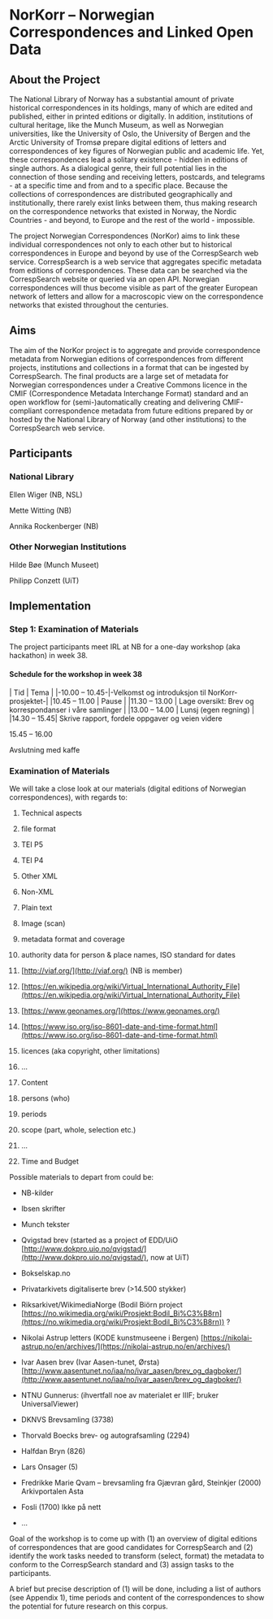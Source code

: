 # NorKorr – Norwegian Correspondences and Linked Open Data
## About the Project

The National Library of Norway has a substantial amount of private historical correspondences in its holdings, many of which are edited and published, either in printed editions or digitally. In addition, institutions of cultural heritage, like the Munch Museum, as well as Norwegian universities, like the University of Oslo, the University of Bergen and the Arctic University of Tromsø prepare digital editions of letters and correspondences of key figures of Norwegian public and academic life. Yet, these correspondences lead a solitary existence - hidden in editions of single authors. As a dialogical genre, their full potential lies in the connection of those sending and receiving letters, postcards, and telegrams - at a specific time and from and to a specific place. Because the collections of correspondences are distributed geographically and institutionally, there rarely exist links between them, thus making research on the correspondence networks that existed in Norway, the Nordic Countries - and beyond, to Europe and the rest of the world - impossible.

The project Norwegian Correspondences (NorKor) aims to link these individual correspondences not only to each other but to historical correspondences in Europe and beyond by use of the CorrespSearch web service. CorrespSearch is a web service that aggregates specific metadata from editions of correspondences. These data can be searched via the CorrespSearch website or queried via an open API. Norwegian correspondences will thus become visible as part of the greater European network of letters and allow for a macroscopic view on the correspondence networks that existed throughout the centuries.

## Aims

The aim of the NorKor project is to aggregate and provide correspondence metadata from Norwegian editions of correspondences from different projects, institutions and collections in a format that can be ingested by CorrespSearch. The final products are a large set of metadata for Norwegian correspondences under a Creative Commons licence in the CMIF (Correspondence Metadata Interchange Format) standard and an open workflow for (semi-)automatically creating and delivering CMIF-compliant correspondence metadata from future editions prepared by or hosted by the National Library of Norway (and other institutions) to the CorrespSearch web service.
## Participants

### National Library

Ellen Wiger (NB, NSL)

Mette Witting (NB)

Annika Rockenberger (NB)

### Other Norwegian Institutions

Hilde Bøe (Munch Museet)

Philipp Conzett (UiT)

## Implementation
### Step 1: Examination of Materials

The project participants meet IRL at NB for a one-day workshop (aka hackathon) in week 38.

#### Schedule for the workshop in week 38

| Tid | Tema |
|-10.00 – 10.45-|-Velkomst og introduksjon til NorKorr-prosjektet-|
|10.45 – 11.00  | Pause |
|11.30 – 13.00 | Lage oversikt: Brev og korrespondanser i våre samlinger |
|13.00 – 14.00 | Lunsj (egen regning) |
|14.30 – 15.45|
Skrive rapport, fordele oppgaver og veien videre

15.45 – 16.00

Avslutning med kaffe

  

### Examination of Materials

We will take a close look at our materials (digital editions of Norwegian correspondences), with regards to:

  

1.  Technical aspects
    

1.  file format
    

1.  TEI P5
    
2.  TEI P4
    
3.  Other XML
    
4.  Non-XML
    
5.  Plain text
    
6.  Image (scan)
    

3.  metadata format and coverage
    
4.  authority data for person & place names, ISO standard for dates
    

1.  [http://viaf.org/](http://viaf.org/) (NB is member)
    
2.  [https://en.wikipedia.org/wiki/Virtual_International_Authority_File](https://en.wikipedia.org/wiki/Virtual_International_Authority_File)
    
3.  [https://www.geonames.org/](https://www.geonames.org/)
    
4.  [https://www.iso.org/iso-8601-date-and-time-format.html](https://www.iso.org/iso-8601-date-and-time-format.html)
    

6.  licences (aka copyright, other limitations)
    
7.  …
    

3.  Content
    

1.  persons (who)
    
2.  periods
    
3.  scope (part, whole, selection etc.)
    
4.  …
    

5.  Time and Budget
    

  

Possible materials to depart from could be:

  

-   NB-kilder
    
-   Ibsen skrifter
    
-   Munch tekster
    
-   Qvigstad brev (started as a project of EDD/UiO [http://www.dokpro.uio.no/qvigstad/](http://www.dokpro.uio.no/qvigstad/), now at UiT)
    
-   Bokselskap.no
    
-   Privatarkivets digitaliserte brev (>14.500 stykker)
    
-   Riksarkivet/WikimediaNorge (Bodil Biörn project [https://no.wikimedia.org/wiki/Prosjekt:Bodil_Bi%C3%B8rn](https://no.wikimedia.org/wiki/Prosjekt:Bodil_Bi%C3%B8rn)) ?
    
-   Nikolai Astrup letters (KODE kunstmuseene i Bergen) [https://nikolai-astrup.no/en/archives/](https://nikolai-astrup.no/en/archives/)
    
-   Ivar Aasen brev (Ivar Aasen-tunet, Ørsta) [http://www.aasentunet.no/iaa/no/ivar_aasen/brev_og_dagboker/](http://www.aasentunet.no/iaa/no/ivar_aasen/brev_og_dagboker/)
    
-   NTNU Gunnerus: (ihvertfall noe av materialet er IIIF; bruker UniversalViewer)
    

-   DKNVS Brevsamling (3738)
    
-   Thorvald Boecks brev- og autografsamling (2294)
    
-   Halfdan Bryn (826)
    
-   Lars Onsager (5)
    
-   Fredrikke Marie Qvam – brevsamling fra Gjævran gård, Steinkjer (2000) Arkivportalen Asta
    
-   Fosli (1700) Ikke på nett
    

-   …
    

  

Goal of the workshop is to come up with (1) an overview of digital editions of correspondences that are good candidates for CorrespSearch and (2) identify the work tasks needed to transform (select, format) the metadata to conform to the CorrespSearch standard and (3) assign tasks to the participants.

A brief but precise description of (1) will be done, including a list of authors (see Appendix 1), time periods and content of the correspondences to show the potential for future research on this corpus.
<!--stackedit_data:
eyJoaXN0b3J5IjpbLTkxODAwOTYyNSwtMjgyNjU4NDkzXX0=
-->